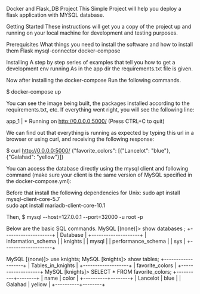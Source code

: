 Docker and Flask_DB Project
This Simple Project will help you deploy a flask application with MYSQL database.

Getting Started
These instructions will get you a copy of the project up and running on your local machine for development and testing purposes.

Prerequisites
What things you need to install the software and how to install them
Flask
mysql-connector
docker-compose

Installing
A step by step series of examples that tell you how to get a development env running
As in the app dir the requirements.txt file is given.

Now after installing the docker-compose
Run the following commands.

$ docker-compose up

You can see the image being built, the packages installed according to the requirements.txt, etc. If everything went right, you will see the following line:

app_1  |  * Running on http://0.0.0.0:5000/ (Press CTRL+C to quit)

We can find out that everything is running as expected by typing this url in a browser or using curl, and receiving the following response:

$ curl http://0.0.0.0:5000/
{"favorite_colors": [{"Lancelot": "blue"}, {"Galahad": "yellow"}]}


You can access the database directly using the mysql client and following command (make sure your client is the same version of MySQL specified in the docker-compose.yml):

Before that install the following dependencies for Unix:
sudo apt install mysql-client-core-5.7   
sudo apt install mariadb-client-core-10.1

Then,
$ mysql --host=127.0.0.1 --port=32000 -u root -p

Below are the basic SQL commands.
MySQL [(none)]> show databases ;
+--------------------+
| Database           |
+--------------------+
| information_schema |
| knights            |
| mysql              |
| performance_schema |
| sys                |
+--------------------+

MySQL [(none)]> use knights;
MySQL [knights]> show tables;
+-------------------+
| Tables_in_knights |
+-------------------+
| favorite_colors   |
+-------------------+
MySQL [knights]> SELECT * FROM favorite_colors;
+----------+--------+
| name     | color  |
+----------+--------+
| Lancelot | blue   |
| Galahad  | yellow |
+----------+--------+
